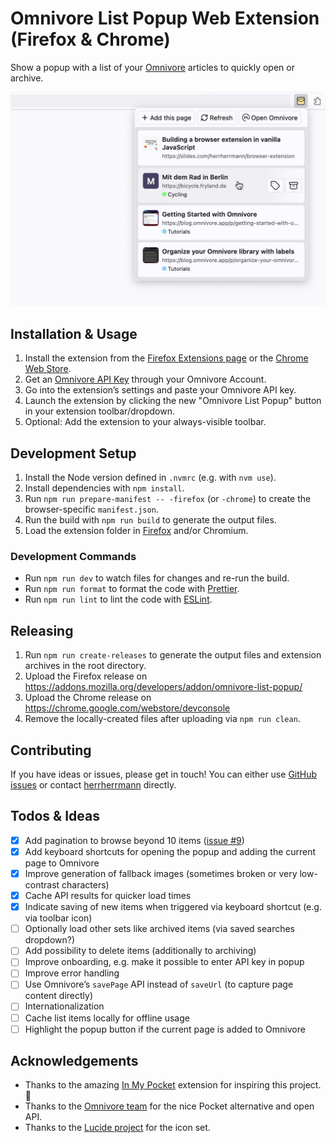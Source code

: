 # Omnivore List Popup Web Extension (Firefox & Chrome)

Show a popup with a list of your [Omnivore](https://omnivore.app/) articles to quickly open or archive.

![Screenshot of the extension running in a browser](docs/screenshot.jpg)

## Installation & Usage

1. Install the extension from the [Firefox Extensions page](https://addons.mozilla.org/firefox/addon/omnivore-list-popup/) or the [Chrome Web Store](https://chrome.google.com/webstore/detail/omnivore-list-popup/dnfckbihnohkfoaclfckbcebclmhleni).
2. Get an [Omnivore API Key](https://omnivore.app/settings/api) through your Omnivore Account.
3. Go into the extension’s settings and paste your Omnivore API key.
4. Launch the extension by clicking the new "Omnivore List Popup" button in your extension toolbar/dropdown.
5. Optional: Add the extension to your always-visible toolbar.

## Development Setup

1. Install the Node version defined in `.nvmrc` (e.g. with `nvm use`).
2. Install dependencies with `npm install`.
3. Run `npm run prepare-manifest -- -firefox` (or `-chrome`) to create the browser-specific `manifest.json`.
4. Run the build with `npm run build` to generate the output files.
5. Load the extension folder in [Firefox](about:debugging#/runtime/this-firefox) and/or Chromium.

### Development Commands

- Run `npm run dev` to watch files for changes and re-run the build.
- Run `npm run format` to format the code with [Prettier](https://prettier.io/).
- Run `npm run lint` to lint the code with [ESLint](https://eslint.org/).

## Releasing

1. Run `npm run create-releases` to generate the output files and extension archives in the root directory.
2. Upload the Firefox release on https://addons.mozilla.org/developers/addon/omnivore-list-popup/
3. Upload the Chrome release on https://chrome.google.com/webstore/devconsole
4. Remove the locally-created files after uploading via `npm run clean`.

## Contributing

If you have ideas or issues, please get in touch! You can either use [GitHub issues](https://github.com/herrherrmann/omnivore-list-popup/issues) or contact [herrherrmann](https://github.com/herrherrmann/) directly.

## Todos & Ideas

- [x] Add pagination to browse beyond 10 items ([issue #9](https://github.com/herrherrmann/omnivore-list-popup/issues/9))
- [x] Add keyboard shortcuts for opening the popup and adding the current page to Omnivore
- [x] Improve generation of fallback images (sometimes broken or very low-contrast characters)
- [x] Cache API results for quicker load times
- [x] Indicate saving of new items when triggered via keyboard shortcut (e.g. via toolbar icon)
- [ ] Optionally load other sets like archived items (via saved searches dropdown?)
- [ ] Add possibility to delete items (additionally to archiving)
- [ ] Improve onboarding, e.g. make it possible to enter API key in popup
- [ ] Improve error handling
- [ ] Use Omnivore’s `savePage` API instead of `saveUrl` (to capture page content directly)
- [ ] Internationalization
- [ ] Cache list items locally for offline usage
- [ ] Highlight the popup button if the current page is added to Omnivore

## Acknowledgements

- Thanks to the amazing [In My Pocket](https://inmypocketaddon.com/) extension for inspiring this project. 👏
- Thanks to the [Omnivore team](https://omnivore.app/) for the nice Pocket alternative and open API.
- Thanks to the [Lucide project](https://lucide.dev/) for the icon set.
